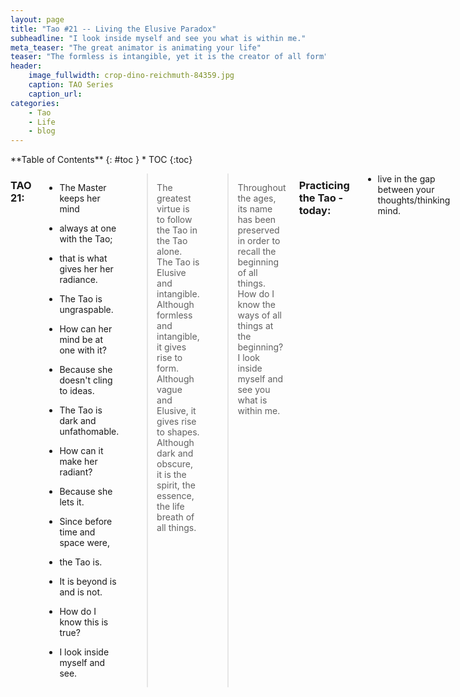 ```yaml
---
layout: page
title: "Tao #21 -- Living the Elusive Paradox"
subheadline: "I look inside myself and see you what is within me."
meta_teaser: "The great animator is animating your life"
teaser: "The formless is intangible, yet it is the creator of all form"
header:
    image_fullwidth: crop-dino-reichmuth-84359.jpg
    caption: TAO Series
    caption_url: 
categories:
    - Tao
    - Life
    - blog
---
```

<!--more-->

<div class="row">
<div class="medium-4 medium-push-8 columns" markdown="1">
<div class="panel radius" markdown="1">
**Table of Contents**
{: #toc }
*  TOC
{:toc}
</div>
</div><!-- /.medium-4.columns -->



<div class="medium-8 medium-pull-4 columns" markdown="1">


### TAO 21:

- The Master keeps her mind
- always at one with the Tao;
- that is what gives her her radiance.

- The Tao is ungraspable.
- How can her mind be at one with it?
- Because she doesn't cling to ideas.

- The Tao is dark and unfathomable.
- How can it make her radiant?
- Because she lets it.

- Since before time and space were,
- the Tao is.
- It is beyond is and is not.
- How do I know this is true?
- I look inside myself and see.


> The greatest virtue is to follow the Tao in the Tao alone. The Tao is Elusive and intangible. Although formless and intangible, it gives rise to form. Although vague and Elusive, it gives rise to shapes. Although dark and obscure, it is the spirit, the essence, the life breath of all things.



> Throughout the ages, its name has been preserved in order to recall the beginning of all things. How do I know the ways of all things at the beginning? I look inside myself and see you what is within me.

### Practicing the Tao - today:


- live in the gap between your thoughts/thinking mind.


> What kind of a car does the jedi drive? -- A toy Yoda!


